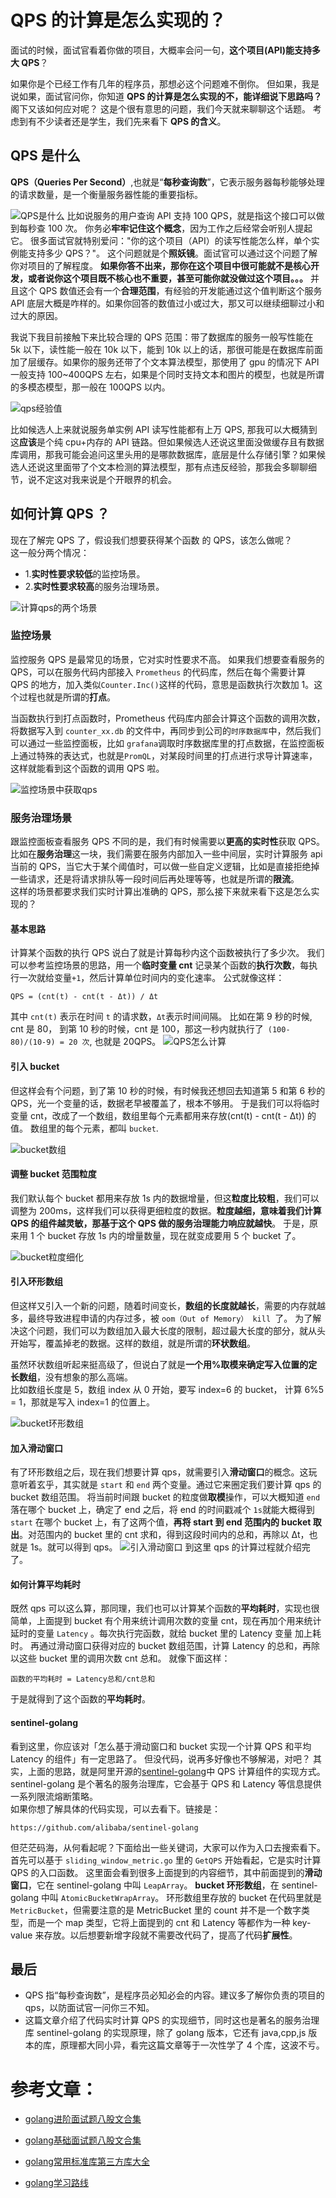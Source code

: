 # QPS 的计算是怎么实现的？

面试的时候，面试官看着你做的项目，大概率会问一句，**这个项目(API)能支持多大 QPS**？

如果你是个已经工作有几年的程序员，那想必这个问题难不倒你。
但如果，我是说如果，面试官问你，你知道 **QPS 的计算是怎么实现的不，能详细说下思路吗？**
阁下又该如何应对呢？
这是个很有意思的问题，我们今天就来聊聊这个话题。
考虑到有不少读者还是学生，我们先来看下 **QPS 的含义**。

## QPS 是什么

**QPS（Queries Per Second）**,也就是“**每秒查询数**”，它表示服务器每秒能够处理的请求数量，是一个衡量服务器性能的重要指标。

![QPS是什么](https://cdn.xiaobaidebug.top/1708092177258.png)
比如说服务的用户查询 API 支持 100 QPS，就是指这个接口可以做到每秒查 100 次。
你务必**牢牢记住这个概念**，因为工作之后经常会听别人提起它。
很多面试官就特别爱问："你的这个项目（API）的读写性能怎么样，单个实例能支持多少 QPS？"。
这个问题就是个**照妖镜**。面试官可以通过这个问题了解你对项目的了解程度。
**如果你答不出来，那你在这个项目中很可能就不是核心开发，或者说你这个项目既不核心也不重要，甚至可能你就没做过这个项目。。。**
并且这个 QPS 数值还会有一个**合理范围**，有经验的开发能通过这个值判断这个服务 API 底层大概是咋样的。如果你回答的数值过小或过大，那又可以继续细聊过小和过大的原因。

我说下我目前接触下来比较合理的 QPS 范围：带了数据库的服务一般写性能在 5k 以下，读性能一般在 10k 以下，能到 10k 以上的话，那很可能是在数据库前面加了层缓存。如果你的服务还带了个文本算法模型，那使用了 gpu 的情况下 API 一般支持 100~400QPS 左右，如果是个同时支持文本和图片的模型，也就是所谓的多模态模型，那一般在 100QPS 以内。

![qps经验值](https://cdn.xiaobaidebug.top/1707141265996.png)

比如候选人上来就说服务单实例 API 读写性能都有上万 QPS, 那我可以大概猜到这**应该**是个纯 cpu+内存的 API 链路。但如果候选人还说这里面没做缓存且有数据库调用，那我可能会追问这里头用的是哪款数据库，底层是什么存储引擎？如果候选人还说这里面带了个文本检测的算法模型，那有点违反经验，那我会多聊聊细节，说不定这对我来说是个开眼界的机会。

## 如何计算 QPS ？

现在了解完 QPS 了，假设我们想要获得某个函数 的 QPS，该怎么做呢？  
这一般分两个情况：

- 1.**实时性要求较低**的监控场景。
- 2.**实时性要求较高**的服务治理场景。

![计算qps的两个场景](https://cdn.xiaobaidebug.top/1707141277540.png)

### 监控场景

监控服务 QPS 是最常见的场景，它对实时性要求不高。
如果我们想要查看服务的 QPS，可以在服务代码内部接入 `Prometheus` 的代码库，然后在每个需要计算 QPS 的地方，加入类似`Counter.Inc()`这样的代码，意思是函数执行次数加 1。这个过程也就是所谓的**打点**。

当函数执行到打点函数时，Prometheus 代码库内部会计算这个函数的调用次数，将数据写入到 `counter_xx.db` 的文件中，再同步到公司的`时序数据库`中，然后我们可以通过一些监控面板，比如 `grafana`调取时序数据库里的打点数据，在监控面板上通过特殊的表达式，也就是`PromQL`，对某段时间里的打点进行求导计算速率，这样就能看到这个函数的调用 QPS 啦。

![监控场景中获取qps](https://cdn.xiaobaidebug.top/1707142786480.png)

### 服务治理场景

跟监控面板查看服务 QPS 不同的是，我们有时候需要以**更高的实时性**获取 QPS。
比如在**服务治理**这一块，我们需要在服务内部加入一些中间层，实时计算服务 api 当前的 QPS，当它大于某个阈值时，可以做一些自定义逻辑，比如是直接拒绝掉一些请求，还是将请求排队等一段时间后再处理等等，也就是所谓的**限流**。  
这样的场景都要求我们实时计算出准确的 QPS，那么接下来就来看下这是怎么实现的？

#### 基本思路

计算某个函数的执行 QPS 说白了就是计算每秒内这个函数被执行了多少次。
我们可以参考监控场景的思路，用一个**临时变量 cnt** 记录某个函数的**执行次数**，每执行一次就给变量`+1`，然后计算单位时间内的变化速率。
公式就像这样：

```shell
QPS = (cnt(t) - cnt(t - Δt)) / Δt
```

其中 `cnt(t)` 表示在时间 `t` 的请求数，`Δt`表示时间间隔。
比如在第 9 秒的时候, cnt 是 80， 到第 10 秒的时候，cnt 是 100，那这一秒内就执行了` (100-80)/(10-9) = 20 次`, 也就是 20QPS。
![QPS怎么计算](https://cdn.xiaobaidebug.top/1707143413147.png)

#### 引入 bucket

但这样会有个问题，到了第 10 秒的时候，有时候我还想回去知道第 5 和第 6 秒的 QPS，光一个变量的话，数据老早被覆盖了，根本不够用。
于是我们可以将临时变量 cnt，改成了一个数组，数组里每个元素都用来存放(cnt(t) - cnt(t - Δt)) 的值。
数组里的每个元素，都叫 `bucket`.

![bucket数组](https://cdn.xiaobaidebug.top/1707224066407.png)

#### 调整 bucket 范围粒度

我们默认每个 bucket 都用来存放 1s 内的数据增量，但这**粒度比较粗**，我们可以调整为 200ms，这样我们可以获得更细粒度的数据。**粒度越细，意味着我们计算 QPS 的组件越灵敏，那基于这个 QPS 做的服务治理能力响应就越快**。
于是，原来用 1 个 bucket 存放 1s 内的增量数量，现在就变成要用 5 个 bucket 了。

![bucket粒度细化](https://cdn.xiaobaidebug.top/1707223958965.png)

#### 引入环形数组

但这样又引入一个新的问题，随着时间变长，**数组的长度就越长**，需要的内存就越多，最终导致进程申请的内存过多，被 `oom（Out of Memory） kill `了。
为了解决这个问题，我们可以为数组加入最大长度的限制，超过最大长度的部分，就从头开始写，覆盖掉老的数据。这样的数组，就是所谓的**环状数组**。

虽然环状数组听起来挺高级了，但说白了就是**一个用%取模来确定写入位置的定长数组**，没有想象的那么高端。  
比如数组长度是 5，数组 index 从 0 开始，要写 index=6 的 bucket， 计算 6%5 = 1，那就是写入 index=1 的位置上。

![bucket环形数组](https://cdn.xiaobaidebug.top/1707223987029.png)

#### 加入滑动窗口

有了环形数组之后，现在我们想要计算 qps，就需要引入**滑动窗口**的概念。这玩意听着玄乎，其实就是 `start` 和 `end` 两个变量。通过它来圈定我们要计算 qps 的 bucket 数组范围。
将当前时间跟 bucket 的粒度做**取模**操作，可以大概知道 `end` 落在哪个 bucket 上，确定了 end 之后，将 end 的时间戳减个 `1s`就能大概得到 `start` 在哪个 bucket 上，有了这两个值，**再将 start 到 end 范围内的 bucket 取出**。对范围内的 bucket 里的 cnt 求和，得到这段时间内的总和，再除以 Δt，也就是 1s。就可以得到 qps。
![引入滑动窗口](https://cdn.xiaobaidebug.top/1707224019053.png)
到这里 qps 的计算过程就介绍完了。

#### 如何计算平均耗时

既然 qps 可以这么算，那同理，我们也可以计算某个函数的**平均耗时**，实现也很简单，上面提到 bucket 有个用来统计调用次数的变量 cnt，现在再加个用来统计延时的变量 `Latency` 。每次执行完函数，就给 bucket 里的 Latency 变量 加上耗时。
再通过滑动窗口获得对应的 bucket 数组范围，计算 Latency 的总和，再除以这些 bucket 里的调用次数 cnt 总和。
就像下面这样：

```shell
函数的平均耗时 = Latency总和/cnt总和
```

于是就得到了这个函数的**平均耗时**。

#### sentinel-golang

看到这里，你应该对「怎么基于滑动窗口和 bucket 实现一个计算 QPS 和平均 Latency 的组件」有一定思路了。
但没代码，说再多好像也不够解渴，对吧？
其实，上面的思路，就是阿里开源的[sentinel-golang](github.com/alibaba/sentinel-golang)中 QPS 计算组件的实现方式。
sentinel-golang 是个著名的服务治理库，它会基于 QPS 和 Latency 等信息提供一系列限流熔断策略。  
如果你想了解具体的代码实现，可以去看下。链接是：

```shell
https://github.com/alibaba/sentinel-golang
```

但茫茫码海，从何看起呢？下面给出一些关键词，大家可以作为入口去搜索看下。
首先可以基于 `sliding_window_metric.go` 里的 `GetQPS` 开始看起，它是实时计算 QPS 的入口函数。
这里面会看到很多上面提到的内容细节，其中前面提到的**滑动窗口**，它在 sentinel-golang 中叫 `LeapArray`。
**bucket 环形数组**，在 sentinel-golang 中叫 `AtomicBucketWrapArray`。
环形数组里存放的 bucket 在代码里就是 `MetricBucket`，但需要注意的是 MetricBucket 里的 count 并不是一个数字类型，而是一个 map 类型，它将上面提到的 cnt 和 Latency 等都作为一种 key-value 来存放。以后想要新增字段就不需要改代码了，提高了代码**扩展性**。

## 最后

- QPS 指“每秒查询数”，是程序员必知必会的内容。建议多了解你负责的项目的 qps，以防面试官一问你三不知。
- 这篇文章介绍了代码实时计算 QPS 的实现细节，同时这也是著名的服务治理库 sentinel-golang 的实现原理，除了 golang 版本，它还有 java,cpp,js 版本的库，原理都大同小异，看完这篇文章等于一次性学了 4 个库，这波不亏。

# 参考文章：
- [golang进阶面试题八股文合集](https://golangguide.top/golang/%E9%9D%A2%E8%AF%95%E9%A2%98/2.Go%E8%BF%9B%E9%98%B6.html)

- [golang基础面试题八股文合集](https://golangguide.top/golang/%E9%9D%A2%E8%AF%95%E9%A2%98/1.Go%E5%85%A5%E9%97%A8.html)

- [golang常用标准库第三方库大全](https://golangguide.top/golang/%E5%B8%B8%E7%94%A8%E5%8C%85%E5%A4%A7%E5%85%A8.html)

- [golang学习路线](https://golangguide.top/golang/%E5%AD%A6%E4%B9%A0%E8%B7%AF%E7%BA%BF.html)

